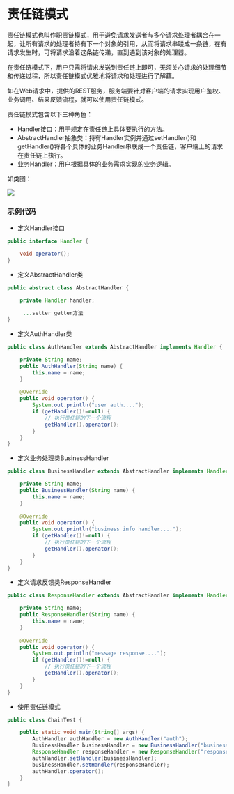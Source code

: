 # 责任链模式

责任链模式也叫作职责链模式，用于避免请求发送者与多个请求处理者耦合在一起，让所有请求的处理者持有下一个对象的引用，从而将请求串联成一条链，在有请求发生时，可将请求沿着这条链传递，直到遇到该对象的处理器。

在责任链模式下，用户只需将请求发送到责任链上即可，无须关心请求的处理细节和传递过程，所以责任链模式优雅地将请求和处理进行了解藕。

如在Web请求中，提供的REST服务，服务端要针对客户端的请求实现用户鉴权、业务调用、结果反馈流程，就可以使用责任链模式。

责任链模式包含以下三种角色：

* Handler接口：用于规定在责任链上具体要执行的方法。
* AbstractHandler抽象类：持有Handler实例并通过setHandler()和getHandler()将各个具体的业务Handler串联成一个责任链，客户端上的请求在责任链上执行。
* 业务Handler：用户根据具体的业务需求实现的业务逻辑。

如类图：

![](/Users/sunwj/Documents/GitHub/JavaGitBook/image/责任链模式类图.png)

### 示例代码

* 定义Handler接口

```java
public interface Handler {

	void operator();
}
```

* 定义AbstractHandler类

```java
public abstract class AbstractHandler {

	private Handler handler;
	
	 ...setter getter方法
}
```

* 定义AuthHandler类

```java
public class AuthHandler extends AbstractHandler implements Handler {

	private String name;
	public AuthHandler(String name) {
		this.name = name;
	}
	
	@Override
	public void operator() {
		System.out.println("user auth....");
		if (getHandler()!=null) {
			// 执行责任链的下一个流程
			getHandler().operator();
		}
	}
}
```

* 定义业务处理类BusinessHandler

```java
public class BusinessHandler extends AbstractHandler implements Handler {

	private String name;
	public BusinessHandler(String name) {
		this.name = name;
	}
	
	@Override
	public void operator() {
		System.out.println("business info handler....");
		if (getHandler()!=null) {
			// 执行责任链的下一个流程
			getHandler().operator();
		}
	}
}
```

* 定义请求反馈类ResponseHandler

```java
public class ResponseHandler extends AbstractHandler implements Handler {

	private String name;
	public ResponseHandler(String name) {
		this.name = name;
	}
	
	@Override
	public void operator() {
		System.out.println("message response....");
		if (getHandler()!=null) {
			// 执行责任链的下一个流程
			getHandler().operator();
		}
	}
}
```

* 使用责任链模式

```java
public class ChainTest {

    public static void main(String[] args) {
        AuthHandler authHandler = new AuthHandler("auth");
        BusinessHandler businessHandler = new BusinessHandler("business");
        ResponseHandler responseHandler = new ResponseHandler("response");
        authHandler.setHandler(businessHandler);
        businessHandler.setHandler(responseHandler);
        authHandler.operator();
    }
}
```

